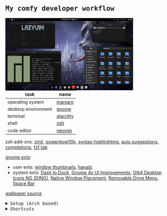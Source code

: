 ## <samp><b>My comfy developer workflow </b></samp>

<img src="./assets/preview.png" alt="Preview" align="left" width=400>

| task                | name                                                    |
| ------------------- | ------------------------------------------------------- |
| operating system    | [manjaro](https://manjaro.org/)                         |
| desktop environment | [gnome](https://help.gnome.org/)                        |
| terminal            | [alacritty](https://wiki.archlinux.org/title/Alacritty) |
| shell               | [zsh](https://wiki.archlinux.org/title/Zsh)             |
| code editor         | [neovim](https://github.com/neovim/neovim)              |

zsh add-ons: [zinit](https://github.com/zdharma-continuum/zinit), [powerlevel10k](https://github.com/romkatv/powerlevel10k), [syntax-highlighting](https://github.com/zsh-users/zsh-syntax-highlighting/tree/master), [auto suggestions](https://github.com/zsh-users/zsh-autosuggestions), [completions](https://github.com/zsh-users/zsh-completions), [fzf tab](https://github.com/Aloxaf/fzf-tab)

[gnome exts](https://extensions.gnome.org/):

- user exts: [window thumbnails](https://extensions.gnome.org/extension/6816/wtmb-window-thumbnails), [hanabi](https://github.com/jeffshee/gnome-ext-hanabi)
- system exts: [Dash to Dock](https://micheleg.github.io/dash-to-dock/), [Gnome 4x UI Improvements](https://github.com/axxapy/gnome-ui-tune?tab=readme-ov-file), [Gtk4 Desktop Icons NG (DING)](https://gitlab.com/smedius/desktop-icons-ng), [Native Window Placement](https://gitlab.gnome.org/GNOME/gnome-shell-extensions), [Removable Drive Menu](https://gitlab.gnome.org/GNOME/gnome-shell-extensions), [Space Bar](https://github.com/christopher-l/space-bar)

[wallpaper source](https://www.artstation.com/artwork/6gPox)

<details close>
<summary><samp>Setup (Arch based)</samp></summary><br>

1. Install packages

```bash
sudo pacman -S git alacritty zsh stow neovim eza bat fzf fd ripgrep zoxide
```

2. Optional: Backup directories that will be changed (if you want to stow all dotfiles)

```bash
cd $HOME
mkdir -p .backup_config/.config
mv .zshrc .backup_config/
mv .p10k.zsh .backup_config/
mv .tmux.conf .backup_config/
mv .config/alacritty.toml .backup_config/.config/
mv .config/alacritty .backup_config/.config/
mv .config/nvim .backup_config/.config/
```

3. Clone this dotfiles repo and [stow](https://github.com/aspiers/stow) them

```sh
cd $HOME
git clone https://github.com/maxelonej/dotfiles.git
cd dotfiles
stow .
```

4. To make zsh plugins work, need to install zinit:

```sh
cd $HOME
bash -c "$(curl --fail --show-error --silent --location https://raw.githubusercontent.com/zdharma-continuum/zinit/HEAD/scripts/install.sh)"
```

5. After installing and reloading the shell, compile zinit via:

```sh
zinit self-update
```

6. To make tmux plugins work, need to install tpm and run installer:

```sh
git clone https://github.com/tmux-plugins/tpm ~/.tmux/plugins/tpm
cd ~/.tmux/plugins/tpm/scripts/
./install_plugins.sh
```

</details>

<details close><summary><samp>Shortcuts</samp></summary><br>
<details close><summary><samp>Gnome</samp></summary><br> </details>
<details close><summary><samp>Tmux</samp></summary><br> </details>
<details close><summary><samp>Neovim</samp></summary><br> </details>
</details>
